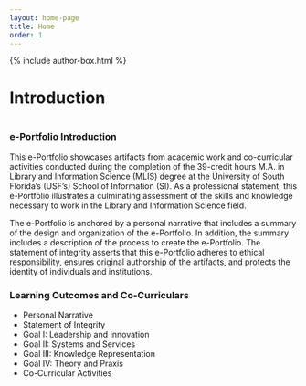 ```yaml
---
layout: home-page
title: Home
order: 1
---
```

{% include author-box.html %}

<body>

<h1>Introduction</h1>

<img class="img-fluid" src="https://eoroyal26.github.io/assets/img/Placeholder_750-500.png" alt="">

<h3 class="my-3">e-Portfolio Introduction</h3>

<p>This e-Portfolio showcases artifacts from academic work and co-curricular activities conducted during the completion of the 39-credit hours M.A. in Library and Information Science (MLIS) degree at the University of South Florida’s (USF’s) School of Information (SI). As a professional statement, this e-Portfolio illustrates a culminating assessment of the skills and knowledge necessary to work in the Library and Information Science field.</p>

<p>The e-Portfolio is anchored by a personal narrative that includes a summary of the design and organization of the e-Portfolio. In addition, the summary includes a description of the process to create the e-Portfolio. The statement of integrity asserts that this e-Portfolio adheres to ethical responsibility, ensures original authorship of the artifacts, and protects the identity of individuals and institutions.</p>


<h3>Learning Outcomes and Co-Curriculars</h3>
<ul>
<li>Personal Narrative</li>
<li>Statement of Integrity</li>
<li>Goal I: Leadership and Innovation</li>
<li>Goal II: Systems and Services</li>
<li>Goal III: Knowledge Representation</li>
<li>Goal IV: Theory and Praxis</li>
<li>Co-Curricular Activities</li>
</ul>

</body>
